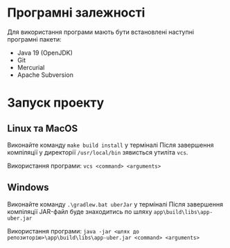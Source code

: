 # Програмні залежності

Для використання програми мають бути встановлені наступні програмні пакети:
- Java 19 (OpenJDK)
- Git
- Mercurial
- Apache Subversion

# Запуск проекту

## Linux та MacOS

Виконайте команду `make build install` у терміналі
Після завершення компіляції у директорії `/usr/local/bin` зявисться утиліта `vcs`.

Використання програми: `vcs <command> <arguments>`

## Windows

Виконайте команду `.\gradlew.bat uberJar` у терміналі
Після завершення компіляції JAR-файл буде знаходитись по шляху `app\build\libs\app-uber.jar`

Використання програми: `java -jar <шлях до репозиторію>\app\build\libs\app-uber.jar <command> <arguments>`

